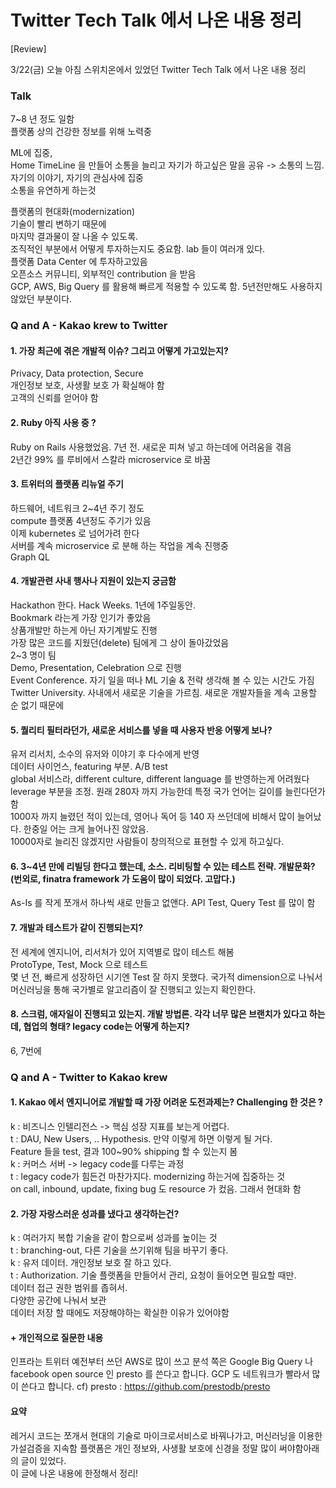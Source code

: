 # Twitter Tech Talk 에서 나온 내용 정리

[Review]

3/22(금) 오늘 아침 스위치온에서 있었던 Twitter Tech Talk 에서 나온 내용 정리

### Talk<br>
7~8 년 정도 일함<br>
플랫폼 상의 건강한 정보를 위해 노력중

ML에 집중, <br>
Home TimeLine 을 만들어 소통을 늘리고 자기가 하고싶은 말을 공유 -> 소통의 느낌. <br>
자기의 이야기, 자기의 관심사에 집중<br>
소통을 유연하게 하는것

플랫폼의 현대화(modernization)<br>
기술이 빨리 변하기 때문에<br>
마지막 결과물이 잘 나올 수 있도록.<br>
조직적인 부분에서 어떻게 투자하는지도 중요함. lab 들이 여러개 있다. <br>
플랫폼 Data Center 에 투자하고있음<br>
오픈소스 커뮤니티, 외부적인 contribution 을 받음<br>
GCP, AWS, Big Query 를 활용해 빠르게 적용할 수 있도록 함. 5년전만해도 사용하지 않았던 부분이다.


### Q and A - Kakao krew to Twitter

#### 1. 가장 최근에 겪은 개발적 이슈? 그리고 어떻게 가고있는지?<br>
Privacy, Data protection, Secure<br>
개인정보 보호, 사생활 보호 가 확실해야 함<br>
고객의 신뢰를 얻어야 함

#### 2. Ruby 아직 사용 중 ?<br>
Ruby on Rails 사용했었음. 7년 전. 새로운 피쳐 넣고 하는데에 어려움을 겪음<br>
2년간 99% 를 루비에서 스칼라 microservice 로 바꿈

#### 3. 트위터의 플랫폼 리뉴얼 주기<br>
하드웨어, 네트워크 2~4년 주기 정도<br>
compute 플랫폼 4년정도 주기가 있음<br>
이제 kubernetes 로 넘어가려 한다<br>
서버를 계속 microservice 로 분해 하는 작업을 계속 진행중<br>
Graph QL

#### 4. 개발관련 사내 행사나 지원이 있는지 궁금함<br>
Hackathon 한다. Hack Weeks. 1년에 1주일동안.<br>
Bookmark 라는게 가장 인기가 좋았음<br>
상품개발만 하는게 아닌 자기계발도 진행<br>
가장 많은 코드를 지웠던(delete) 팀에게 그 상이 돌아갔었음<br>
2~3 명이 팀<br>
Demo, Presentation, Celebration 으로 진행<br>
Event Conference. 자기 일을 떠나 ML 기술 & 전략 생각해 볼 수 있는 시간도 가짐<br>
Twitter University. 사내에서 새로운 기술을 가르침. 새로운 개발자들을 계속 고용할 순 없기 때문에

#### 5. 퀄리티 필터라던가, 새로운 서비스를 넣을 때 사용자 반응 어떻게 보나?<br>
유저 리서치, 소수의 유저와 이야기 후 다수에게 반영<br>
데이터 사이언스, featuring 부분. A/B test<br>
global 서비스라, different culture, different language 를 반영하는게 어려웠다<br>
leverage 부분을 조정. 원래 280자 까지 가능한데 특정 국가 언어는 길이를 늘린다던가 함<br>
1000자 까지 늘렸던 적이 있는데,  영어나 독어 등 140 자 쓰던데에 비해서 많이 늘어났다. 한중일 어는 크게 늘어나진 않았음.<br>
10000자로 늘리진 않겠지만 사람들이 창의적으로 표현할 수 있게 하고싶다.<br>

#### 6. 3~4년 만에 리빌딩 한다고 했는데, 소스. 리비팅할 수 있는 테스트 전략. 개발문화? (번외로, finatra framework 가 도움이 많이 되었다. 고맙다.)
As-Is 를 작게 쪼개서 하나씩 새로 만들고 없앤다.
API Test, Query Test 를 많이 함

#### 7. 개발과 테스트가 같이 진행되는지?<br>
전 세계에 엔지니어, 리서처가 있어 지역별로 많이 테스트 해봄<br>
ProtoType, Test, Mock 으로 테스트<br>
몇 년 전, 빠르게 성장하던 시기엔 Test 잘 하지 못했다. 국가적 dimension으로 나눠서 머신러닝을 통해 국가별로 알고리즘이 잘 진행되고 있는지 확인한다.

#### 8. 스크럼, 애자일이 진행되고 있는지. 개발 방법론. 각각 너무 많은 브랜치가 있다고 하는데, 협업의 형태? legacy code는 어떻게 하는지?<br>
6, 7번에


### Q and A - Twitter to Kakao krew

#### 1. Kakao 에서 엔지니어로 개발할 때 가장 어려운 도전과제는? Challenging 한 것은 ?<br>
k : 비즈니스 인텔리전스 -> 핵심 성장 지표를 보는게 어렵다.<br>
t : DAU, New Users, .. Hypothesis. 만약 이렇게 하면 이렇게 될 거다.<br>
   Feature 들을 test, 결과 100~90% shipping 할 수 있는지 봄<br>
k : 커머스 서버 -> legacy code를 다루는 과정<br>
t : legacy code가 힘든건 마찬가지다. modernizing 하는거에 집중하는 것<br>
   on call, inbound, update, fixing bug 도 resource 가 컸음. 그래서 현대화 함

#### 2. 가장 자랑스러운 성과를 냈다고 생각하는건? <br>
k : 여러가지 복합 기술을 같이 함으로써 성과를 높이는 것<br>
t : branching-out, 다른 기술을 쓰기위해 팀을 바꾸기 좋다.<br>
k : 유저 데이터. 개인정보 보호 잘 하고 있다.<br>
t : Authorization. 기술 플랫폼을 만들어서 관리, 요청이 들어오면 필요할 때만.<br>
   데이터 접근 권한 범위를 좁혀서.<br>
   다양한 공간에 나눠서 보관<br>
   데이터 저장 할 때에도 저장해야하는 확실한 이유가 있어야함


#### + 개인적으로 질문한 내용
인프라는 트위터 예전부터 쓰던 AWS로 많이 쓰고 분석 쪽은 Google Big Query 나 facebook open source 인 presto 를 쓴다고 합니다. GCP 도 네트워크가 빨라서 많이 쓴다고 합니다. 
cf) presto : https://github.com/prestodb/presto


#### 요약
레거시 코드는 쪼개서 현대의 기술로 마이크로서비스로 바꿔나가고, 머신러닝을 이용한 가설검증을 지속함
플랫폼은 개인 정보와, 사생활 보호에 신경을 정말 많이 써야함아래의 글이 있었다. <br> 
이 글에 나온 내용에 한정해서 정리!

